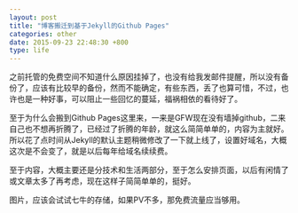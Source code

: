 ```yaml
---
layout: post
title: "博客搬迁到基于Jekyll的Github Pages"
categories: other
date: 2015-09-23 22:48:30 +800
type: life
---
```

之前托管的免费空间不知道什么原因挂掉了，也没有给我发邮件提醒，所以没有备份了，应该有比较早的备份，然而不能确定，有些东西，丢了也算可惜，不过，也许也是一种好事，可以阻止一些回忆的蔓延，福祸相依的看待好了。

至于为什么会搬到Github Pages这里来，一来是GFW现在没有墙掉github，二来自己也不想再折腾了，已经过了折腾的年龄，就这么简简单单的，内容为主就好。所以花了点时间从Jekyll的默认主题稍微修改了一下就上线了，设置好域名，大概这次是不会变了，就是以后每年给域名续续费。

至于内容，大概主要还是分技术和生活两部分，至于怎么安排页面，以后有闲情了或文章太多了再考虑，现在这样子简简单单的，挺好。

图片，应该会试试七牛的存储，如果PV不多，那免费流量应当够用。
